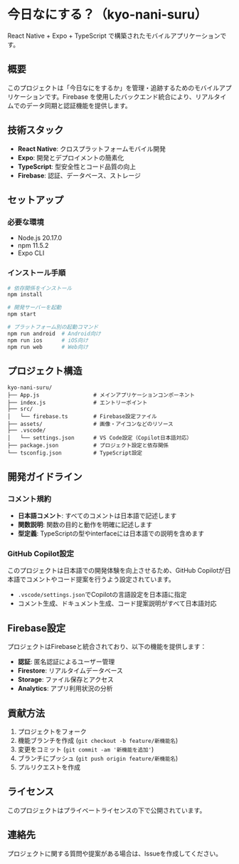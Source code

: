 # 今日なにする？（kyo-nani-suru）

React Native + Expo + TypeScript で構築されたモバイルアプリケーションです。

## 概要

このプロジェクトは「今日なにをするか」を管理・追跡するためのモバイルアプリケーションです。Firebase を使用したバックエンド統合により、リアルタイムでのデータ同期と認証機能を提供します。

## 技術スタック

- **React Native**: クロスプラットフォームモバイル開発
- **Expo**: 開発とデプロイメントの簡素化
- **TypeScript**: 型安全性とコード品質の向上
- **Firebase**: 認証、データベース、ストレージ

## セットアップ

### 必要な環境

- Node.js 20.17.0
- npm 11.5.2
- Expo CLI

### インストール手順

```bash
# 依存関係をインストール
npm install

# 開発サーバーを起動
npm start

# プラットフォーム別の起動コマンド
npm run android  # Android向け
npm run ios      # iOS向け
npm run web      # Web向け
```

## プロジェクト構造

```
kyo-nani-suru/
├── App.js                 # メインアプリケーションコンポーネント
├── index.js               # エントリーポイント
├── src/
│   └── firebase.ts        # Firebase設定ファイル
├── assets/                # 画像・アイコンなどのリソース
├── .vscode/
│   └── settings.json      # VS Code設定（Copilot日本語対応）
├── package.json           # プロジェクト設定と依存関係
└── tsconfig.json          # TypeScript設定
```

## 開発ガイドライン

### コメント規約

- **日本語コメント**: すべてのコメントは日本語で記述します
- **関数説明**: 関数の目的と動作を明確に記述します
- **型定義**: TypeScriptの型やinterfaceには日本語での説明を含めます

### GitHub Copilot設定

このプロジェクトは日本語での開発体験を向上させるため、GitHub Copilotが日本語でコメントやコード提案を行うよう設定されています。

- `.vscode/settings.json`でCopilotの言語設定を日本語に指定
- コメント生成、ドキュメント生成、コード提案説明がすべて日本語対応

## Firebase設定

プロジェクトはFirebaseと統合されており、以下の機能を提供します：

- **認証**: 匿名認証によるユーザー管理
- **Firestore**: リアルタイムデータベース
- **Storage**: ファイル保存とアクセス
- **Analytics**: アプリ利用状況の分析

## 貢献方法

1. プロジェクトをフォーク
2. 機能ブランチを作成 (`git checkout -b feature/新機能名`)
3. 変更をコミット (`git commit -am '新機能を追加'`)
4. ブランチにプッシュ (`git push origin feature/新機能名`)
5. プルリクエストを作成

## ライセンス

このプロジェクトはプライベートライセンスの下で公開されています。

## 連絡先

プロジェクトに関する質問や提案がある場合は、Issueを作成してください。
